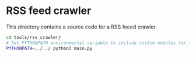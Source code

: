 # RSS feed crawler

This directory contains a source code for a RSS feeed crawler.

```bash
cd tools/rss_crawler/
# Set PYTHONPATH environmental variable to include custom modules for the crawler.
PYTHONPATH=../../ python3 main.py
```
